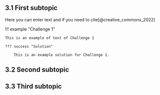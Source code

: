 ## 3.1 First subtopic
Here you can enter text and if you need to cite[@creative_commons_2022]

!!! example "Challenge 1"

    This is an example of text of Challenge 1

    ??? success "Solution"

        This is an example solution for Challenge 1.


## 3.2 Second subtopic

## 3.3 Third subtopic
